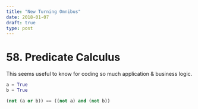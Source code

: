 ```yaml
---
title: "New Turning Omnibus"
date: 2018-01-07
draft: true
type: post
---
```


# 58. Predicate Calculus
This seems useful to know for coding so much application & business logic. 

```python
a = True
b = True

(not (a or b)) == ((not a) and (not b))
```

